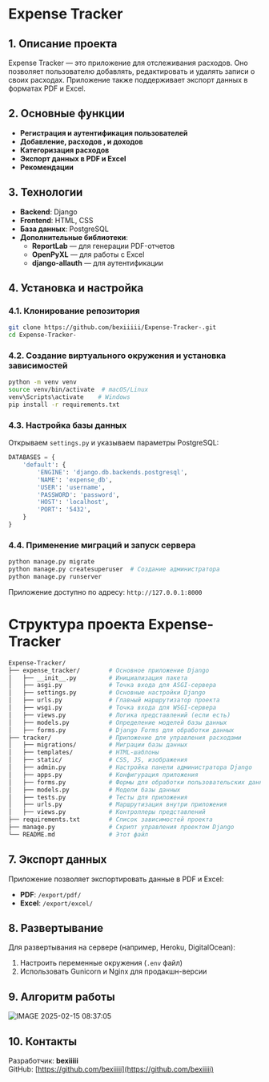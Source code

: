 # Expense Tracker

## 1. Описание проекта

Expense Tracker — это приложение для отслеживания расходов. Оно позволяет пользователю добавлять, редактировать и удалять записи о своих расходах. Приложение также поддерживает экспорт данных в форматах PDF и Excel.

## 2. Основные функции

- **Регистрация и аутентификация пользователей**
- **Добавление,  расходов , и доходов**
- **Категоризация расходов**
- **Экспорт данных в PDF и Excel**
- **Рекомендации**


## 3. Технологии

- **Backend**: Django
- **Frontend**: HTML, CSS
- **База данных**: PostgreSQL
- **Дополнительные библиотеки**:
  - **ReportLab** — для генерации PDF-отчетов
  - **OpenPyXL** — для работы с Excel
  - **django-allauth** — для аутентификации



## 4. Установка и настройка

### 4.1. Клонирование репозитория

```bash
git clone https://github.com/bexiiiii/Expense-Tracker-.git
cd Expense-Tracker-
```

### 4.2. Создание виртуального окружения и установка зависимостей

```bash
python -m venv venv
source venv/bin/activate  # macOS/Linux
venv\Scripts\activate    # Windows
pip install -r requirements.txt
```

### 4.3. Настройка базы данных

Открываем `settings.py` и указываем параметры PostgreSQL:

```python
DATABASES = {
    'default': {
        'ENGINE': 'django.db.backends.postgresql',
        'NAME': 'expense_db',
        'USER': 'username',
        'PASSWORD': 'password',
        'HOST': 'localhost',
        'PORT': '5432',
    }
}
```

### 4.4. Применение миграций и запуск сервера

```bash
python manage.py migrate
python manage.py createsuperuser  # Создание администратора
python manage.py runserver
```

Приложение доступно по адресу: `http://127.0.0.1:8000`

# Структура проекта Expense-Tracker

```bash
Expense-Tracker/
├── expense_tracker/        # Основное приложение Django
│   ├── __init__.py         # Инициализация пакета
│   ├── asgi.py             # Точка входа для ASGI-сервера
│   ├── settings.py         # Основные настройки Django
│   ├── urls.py             # Главный маршрутизатор проекта
│   ├── wsgi.py             # Точка входа для WSGI-сервера
│   ├── views.py            # Логика представлений (если есть)
│   ├── models.py           # Определение моделей базы данных
│   ├── forms.py            # Django Forms для обработки данных
├── tracker/                # Приложение для управления расходами
│   ├── migrations/         # Миграции базы данных
│   ├── templates/          # HTML-шаблоны
│   ├── static/             # CSS, JS, изображения
│   ├── admin.py            # Настройка панели администратора Django
│   ├── apps.py             # Конфигурация приложения
│   ├── forms.py            # Формы для обработки пользовательских данных
│   ├── models.py           # Модели базы данных
│   ├── tests.py            # Тесты для приложения
│   ├── urls.py             # Маршрутизация внутри приложения
│   ├── views.py            # Контроллеры представлений
├── requirements.txt        # Список зависимостей проекта
├── manage.py               # Скрипт управления проектом Django
└── README.md               # Этот файл
```






## 7. Экспорт данных

Приложение позволяет экспортировать данные в PDF и Excel:

- **PDF**: `/export/pdf/`
- **Excel**: `/export/excel/`

## 8. Развертывание

Для развертывания на сервере (например, Heroku, DigitalOcean):

1. Настроить переменные окружения (`.env` файл)
2. Использовать Gunicorn и Nginx для продакшн-версии
   

## 9. Алгоритм работы

![IMAGE 2025-02-15 08:37:05](https://github.com/user-attachments/assets/11b342c7-40f7-4ae7-b675-44af9f46661c)



## 10. Контакты

Разработчик: **bexiiiii**\
GitHub: [https://github.com/bexiiiii](https://github.com/bexiiiii)

